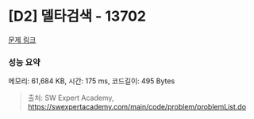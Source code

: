 # [D2] 델타검색 - 13702 

[문제 링크](https://swexpertacademy.com/main/code/problem/problemDetail.do?contestProbId=AX73EWcKxLYDFARO) 

### 성능 요약

메모리: 61,684 KB, 시간: 175 ms, 코드길이: 495 Bytes



> 출처: SW Expert Academy, https://swexpertacademy.com/main/code/problem/problemList.do